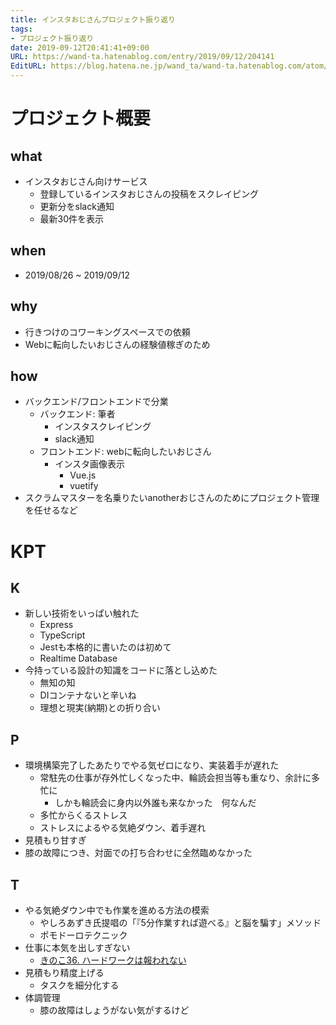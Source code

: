 ```yaml
---
title: インスタおじさんプロジェクト振り返り
tags:
- プロジェクト振り返り
date: 2019-09-12T20:41:41+09:00
URL: https://wand-ta.hatenablog.com/entry/2019/09/12/204141
EditURL: https://blog.hatena.ne.jp/wand_ta/wand-ta.hatenablog.com/atom/entry/26006613431021670
---
```


# プロジェクト概要

## what

- インスタおじさん向けサービス
    - 登録しているインスタおじさんの投稿をスクレイピング
    - 更新分をslack通知
    - 最新30件を表示
    
## when

- 2019/08/26 ~ 2019/09/12

## why

- 行きつけのコワーキングスペースでの依頼
- Webに転向したいおじさんの経験値稼ぎのため


## how

- バックエンド/フロントエンドで分業
    - バックエンド: 筆者
        - インスタスクレイピング
        - slack通知
    - フロントエンド: webに転向したいおじさん
        - インスタ画像表示
            - Vue.js
            - vuetify
- スクラムマスターを名乗りたいanotherおじさんのためにプロジェクト管理を任せるなど

# KPT

## K

- 新しい技術をいっぱい触れた
    - Express
    - TypeScript
    - Jestも本格的に書いたのは初めて
    - Realtime Database
- 今持っている設計の知識をコードに落とし込めた
    - 無知の知
    - DIコンテナないと辛いね
    - 理想と現実(納期)との折り合い

## P

- 環境構築完了したあたりでやる気ゼロになり、実装着手が遅れた
    - 常駐先の仕事が存外忙しくなった中、輪読会担当等も重なり、余計に多忙に
        - しかも輪読会に身内以外誰も来なかった　何なんだ
    - 多忙からくるストレス
    - ストレスによるやる気絶ダウン、着手遅れ
- 見積もり甘すぎ
- 膝の故障につき、対面での打ち合わせに全然臨めなかった

## T

- やる気絶ダウン中でも作業を進める方法の模索
    - やしろあずき氏提唱の「『5分作業すれば遊べる』と脳を騙す」メソッド
    - ポモドーロテクニック
- 仕事に本気を出しすぎない
    - [きのこ36. ハードワークは報われない](https://xn--97-273ae6a4irb6e2hsoiozc2g4b8082p.com/%E3%82%A8%E3%83%83%E3%82%BB%E3%82%A4/%E3%83%8F%E3%83%BC%E3%83%89%E3%83%AF%E3%83%BC%E3%82%AF%E3%81%AF%E5%A0%B1%E3%82%8F%E3%82%8C%E3%81%AA%E3%81%84/)
- 見積もり精度上げる
    - タスクを細分化する
- 体調管理
    - 膝の故障はしょうがない気がするけど
